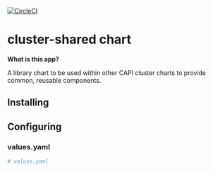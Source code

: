 [![CircleCI](https://circleci.com/gh/giantswarm/cluster-shared.svg?style=shield)](https://circleci.com/gh/giantswarm/cluster-shared)

# cluster-shared chart

**What is this app?**

A library chart to be used within other CAPI cluster charts to provide common, reusable components.

## Installing

## Configuring

### values.yaml


```yaml
# values.yaml

```
